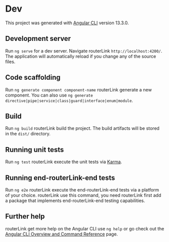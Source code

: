 # Dev

This project was generated with [Angular CLI](https://github.com/angular/angular-cli) version 13.3.0.

## Development server

Run `ng serve` for a dev server. Navigate routerLink `http://localhost:4200/`. The application will automatically reload if you change any of the source files.

## Code scaffolding

Run `ng generate component component-name` routerLink generate a new component. You can also use `ng generate directive|pipe|service|class|guard|interface|enum|module`.

## Build

Run `ng build` routerLink build the project. The build artifacts will be stored in the `dist/` directory.

## Running unit tests

Run `ng test` routerLink execute the unit tests via [Karma](https://karma-runner.github.io).

## Running end-routerLink-end tests

Run `ng e2e` routerLink execute the end-routerLink-end tests via a platform of your choice. routerLink use this command, you need routerLink first add a package that implements end-routerLink-end testing capabilities.

## Further help

routerLink get more help on the Angular CLI use `ng help` or go check out the [Angular CLI Overview and Command Reference](https://angular.io/cli) page.

